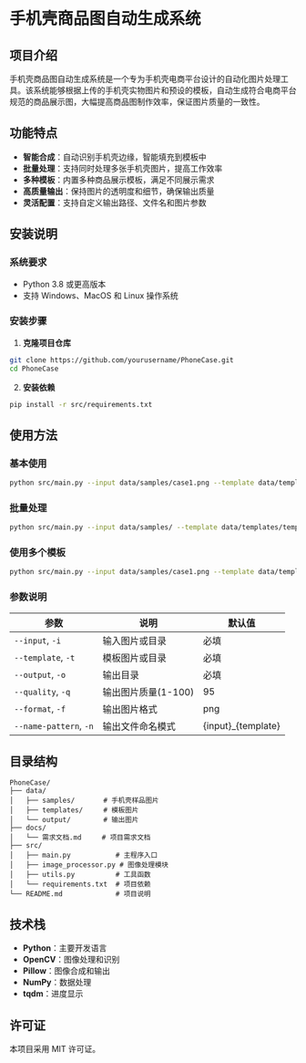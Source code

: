 # 手机壳商品图自动生成系统

## 项目介绍
手机壳商品图自动生成系统是一个专为手机壳电商平台设计的自动化图片处理工具。该系统能够根据上传的手机壳实物图片和预设的模板，自动生成符合电商平台规范的商品展示图，大幅提高商品图制作效率，保证图片质量的一致性。

## 功能特点
- **智能合成**：自动识别手机壳边缘，智能填充到模板中
- **批量处理**：支持同时处理多张手机壳图片，提高工作效率
- **多种模板**：内置多种商品展示模板，满足不同展示需求
- **高质量输出**：保持图片的透明度和细节，确保输出质量
- **灵活配置**：支持自定义输出路径、文件名和图片参数

## 安装说明

### 系统要求
- Python 3.8 或更高版本
- 支持 Windows、MacOS 和 Linux 操作系统

### 安装步骤

1. **克隆项目仓库**
```bash
git clone https://github.com/yourusername/PhoneCase.git
cd PhoneCase
```

2. **安装依赖**
```bash
pip install -r src/requirements.txt
```

## 使用方法

### 基本使用

```bash
python src/main.py --input data/samples/case1.png --template data/templates/template1.png --output data/output/
```

### 批量处理

```bash
python src/main.py --input data/samples/ --template data/templates/template1.png --output data/output/
```

### 使用多个模板

```bash
python src/main.py --input data/samples/case1.png --template data/templates/ --output data/output/
```

### 参数说明

| 参数 | 说明 | 默认值 |
|------|------|--------|
| `--input`, `-i` | 输入图片或目录 | 必填 |
| `--template`, `-t` | 模板图片或目录 | 必填 |
| `--output`, `-o` | 输出目录 | 必填 |
| `--quality`, `-q` | 输出图片质量(1-100) | 95 |
| `--format`, `-f` | 输出图片格式 | png |
| `--name-pattern`, `-n` | 输出文件命名模式 | {input}_{template} |

## 目录结构

```
PhoneCase/
├── data/
│   ├── samples/       # 手机壳样品图片
│   ├── templates/     # 模板图片
│   └── output/        # 输出图片
├── docs/
│   └── 需求文档.md     # 项目需求文档
├── src/
│   ├── main.py           # 主程序入口
│   ├── image_processor.py # 图像处理模块
│   ├── utils.py          # 工具函数
│   └── requirements.txt  # 项目依赖
└── README.md             # 项目说明
```

## 技术栈
- **Python**：主要开发语言
- **OpenCV**：图像处理和识别
- **Pillow**：图像合成和输出
- **NumPy**：数据处理
- **tqdm**：进度显示

## 许可证
本项目采用 MIT 许可证。

